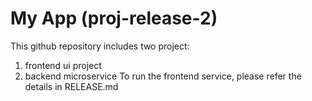# My App (proj-release-2)

This github repository includes two project:

1. frontend ui project
2. backend microservice
   To run the frontend service, please refer the details in RELEASE.md
